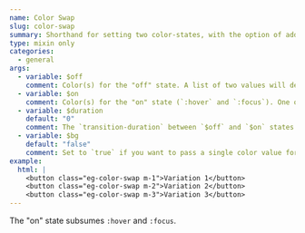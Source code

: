```yaml
---
name: Color Swap
slug: color-swap
summary: Shorthand for setting two color-states, with the option of adding a transition.
type: mixin only
categories:
  - general
args:
  - variable: $off
    comment: Color(s) for the "off" state. A list of two values will designate `color` and `background-color`. One value will be interpreted as `color` &mdash; unless the `$bg` argument, below, is set to `true`, in which case it will be `background-color`.
  - variable: $on
    comment: Color(s) for the "on" state (`:hover` and `:focus`). One or two values, interpreted the same as `$off`, above.
  - variable: $duration
    default: "0"
    comment: The `transition-duration` between `$off` and `$on` states.
  - variable: $bg
    default: "false"
    comment: Set to `true` if you want to pass a single color value for the `$off` and `$on` arguments and you want that value interpreted as `background-color`. (By default, a single value will be intepreted as `color`.)
example:
  html: |
    <button class="eg-color-swap m-1">Variation 1</button>
    <button class="eg-color-swap m-2">Variation 2</button>
    <button class="eg-color-swap m-3">Variation 3</button>
---
```


The "on" state subsumes `:hover` and `:focus`.
